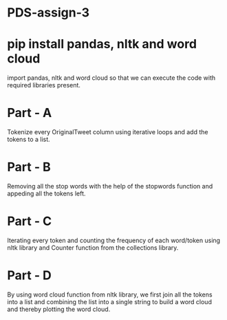 # PDS-assign-3
# pip install pandas, nltk and word cloud 
import pandas, nltk and word cloud so that we can execute the code with required libraries present.
# Part - A
Tokenize every OriginalTweet column using iterative loops and add the tokens to a list.
# Part - B
Removing all the stop words with the help of the stopwords function and appeding all the tokens left.
# Part - C
Iterating every token and counting the frequency of each word/token using nltk library and Counter function from the collections library.
# Part - D
By using word cloud function from nltk library, we first join all the tokens into a list and combining the list into a single string to build a word cloud and thereby plotting the word cloud.
